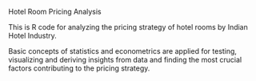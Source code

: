 Hotel Room Pricing Analysis

This is R code for analyzing the pricing strategy of hotel rooms by Indian Hotel Industry.

Basic concepts of statistics and econometrics are applied for testing, visualizing and deriving insights from data and finding the most crucial factors contributing to the pricing strategy.
